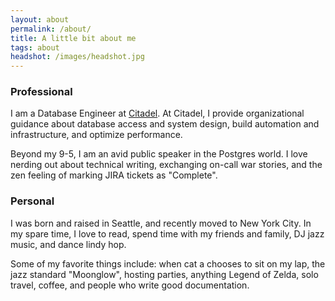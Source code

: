 ```yaml
---
layout: about
permalink: /about/
title: A little bit about me
tags: about
headshot: /images/headshot.jpg
---
```


### Professional

I am a Database Engineer at [Citadel](https://www.citadel.com/). At Citadel, I provide organizational guidance about database access and system design, build automation and infrastructure, and optimize performance.

Beyond my 9-5, I am an avid public speaker in the Postgres world. I love nerding out about technical writing, exchanging on-call war stories, and the zen feeling of marking JIRA tickets as "Complete".

### Personal

I was born and raised in Seattle, and recently moved to New York City. In my spare time, I love to read, spend time with my friends and family, DJ jazz music, and dance lindy hop.

Some of my favorite things include: when cat a chooses to sit on my lap, the jazz standard "Moonglow", hosting parties, anything Legend of Zelda, solo travel, coffee, and people who write good documentation.

<div id="stats" class="hidden">

<style>
#stats {
  background-color: #f7f7f9;
  border-radius: 1rem; 
  padding: 1.5em;
  margin-top: 2.5em;
}

#dashboard {
  margin: 0rem;
}

#dashboard code {
  background-color: #f7f7f9;
}

.grow-me {
  border-radius: 4px;
  transition: all .2s ease-in-out;
}

.grow-me:hover {
  transform: scale(1.02);
}

.hidden {
    display: none;
}

</style>
